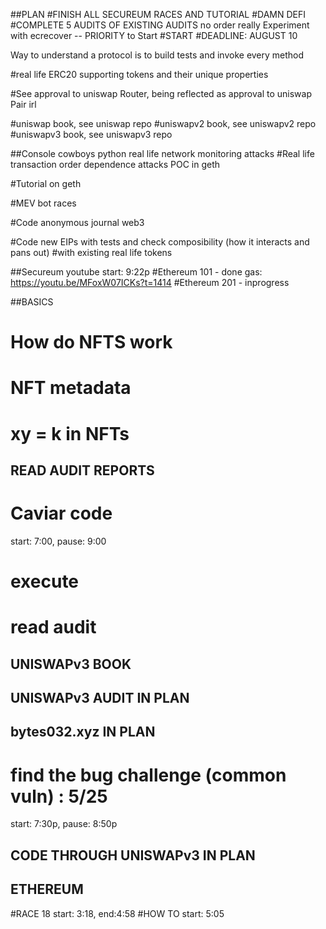 ##PLAN
#FINISH ALL SECUREUM RACES AND TUTORIAL
#DAMN DEFI
#COMPLETE 5 AUDITS OF EXISTING AUDITS
no order really
Experiment with ecrecover -- PRIORITY to Start
#START
#DEADLINE: AUGUST 10

Way to understand a protocol is to build tests and invoke every method

#real life ERC20 supporting tokens and their unique properties

#See  approval to uniswap Router, being reflected as approval to uniswap Pair irl



#uniswap book, see uniswap repo
#uniswapv2 book, see uniswapv2 repo
#uniswapv3 book, see uniswapv3 repo


##Console cowboys python real life network monitoring attacks
#Real life transaction order dependence attacks POC in geth

#Tutorial on geth

#MEV bot races

#Code anonymous journal web3

#Code new EIPs with tests and check composibility (how it interacts and pans out)
#with existing real life tokens

##Secureum youtube
start: 9:22p
#Ethereum 101 - done
gas: https://youtu.be/MFoxW07ICKs?t=1414
#Ethereum 201 - inprogress


##BASICS
# How do NFTS work 
# NFT metadata
# xy = k in NFTs


## READ AUDIT REPORTS
# Caviar code 
start: 7:00, pause: 9:00
# execute 
# read audit


## UNISWAPv3 BOOK

## UNISWAPv3 AUDIT IN PLAN

## bytes032.xyz IN PLAN
# find the bug challenge (common vuln) : 5/25 
start: 7:30p, pause: 8:50p

## CODE THROUGH UNISWAPv3 IN PLAN

## ETHEREUM
#RACE 18
start: 3:18, end:4:58
#HOW TO
start: 5:05
